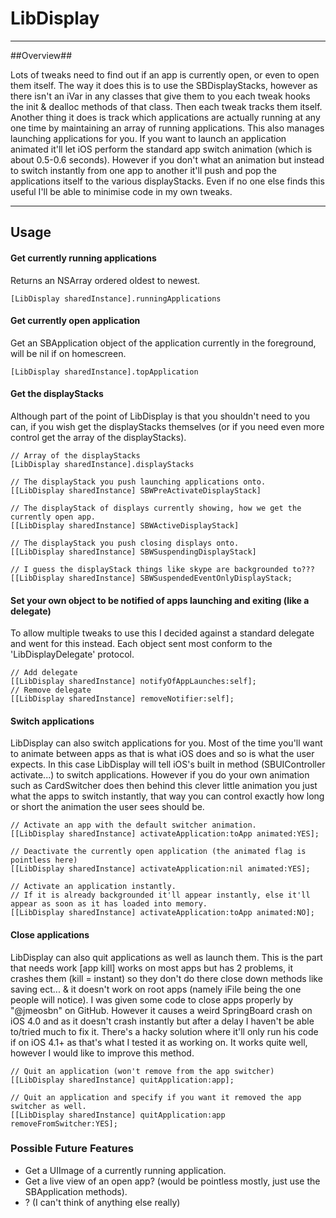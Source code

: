 # LibDisplay #
----------------------------
##Overview##

Lots of tweaks need to find out if an app is currently open, or even to open them itself. The way it does this is to use the SBDisplayStacks, however as there isn't an iVar in any classes that give them to you each tweak hooks the init & dealloc methods of that class. Then each tweak tracks them itself.
Another thing it does is track which applications are actually running at any one time by maintaining an array of running applications.
This also manages launching applications for you. If you want to launch an application animated it'll let iOS perform the standard app switch animation (which is about 0.5-0.6 seconds). However if you don't what an animation but instead to switch instantly from one app to another it'll push and pop the applications itself to the various displayStacks.
Even if no one else finds this useful I'll be able to minimise code in my own tweaks.


---------------------------

## Usage ##

#### Get currently running applications ####

Returns an NSArray ordered oldest to newest.

    [LibDisplay sharedInstance].runningApplications


#### Get currently open application ####

Get an SBApplication object of the application currently in the foreground, will be nil if on homescreen.

    [LibDisplay sharedInstance].topApplication


#### Get the displayStacks ####

Although part of the point of LibDisplay is that you shouldn't need to you can, if you wish get the displayStacks themselves (or if you need even more control get the array of the displayStacks).

    // Array of the displayStacks
    [LibDisplay sharedInstance].displayStacks

    // The displayStack you push launching applications onto.
    [[LibDisplay sharedInstance] SBWPreActivateDisplayStack]

    // The displayStack of displays currently showing, how we get the currently open app.
    [[LibDisplay sharedInstance] SBWActiveDisplayStack]

    // The displayStack you push closing displays onto.
    [[LibDisplay sharedInstance] SBWSuspendingDisplayStack]

    // I guess the displayStack things like skype are backgrounded to???
    [[LibDisplay sharedInstance] SBWSuspendedEventOnlyDisplayStack;


#### Set your own object to be notified of apps launching and exiting (like a delegate) ####

To allow multiple tweaks to use this I decided against a standard delegate and went for this instead.
Each object sent most conform to the 'LibDisplayDelegate' protocol.

    // Add delegate
    [[LibDisplay sharedInstance] notifyOfAppLaunches:self];
    // Remove delegate
    [[LibDisplay sharedInstance] removeNotifier:self];


#### Switch applications ####

LibDisplay can also switch applications for you. Most of the time you'll want to animate between apps as that is what iOS does and so is what the user expects. In this case LibDisplay will tell iOS's built in method (SBUIController activate...) to switch applications.
However if you do your own animation such as CardSwitcher does then behind this clever little animation you just what the apps to switch instantly, that way you can control exactly how long or short the animation the user sees should be.

    // Activate an app with the default switcher animation.
    [[LibDisplay sharedInstance] activateApplication:toApp animated:YES];

    // Deactivate the currently open application (the animated flag is pointless here)
    [[LibDisplay sharedInstance] activateApplication:nil animated:YES];

    // Activate an application instantly.
    // If it is already backgrounded it'll appear instantly, else it'll appear as soon as it has loaded into memory.
    [[LibDisplay sharedInstance] activateApplication:toApp animated:NO];

#### Close applications ####

LibDisplay can also quit applications as well as launch them.
This is the part that needs work [app kill] works on most apps but has 2 problems, it crashes them (kill = instant) so they don't do there close down methods like saving ect... & it doesn't work on root apps (namely iFile being the one people will notice). I was given some code to close apps properly by "@jmeosbn" on GitHub. However it causes a weird SpringBoard crash on iOS 4.0 and as it doesn't crash instantly but after a delay I haven't be able to/tried much to fix it. There's a hacky solution where it'll only run his code if on iOS 4.1+ as that's what I tested it as working on. It works quite well, however I would like to improve this method.

    // Quit an application (won't remove from the app switcher)
    [[LibDisplay sharedInstance] quitApplication:app];

    // Quit an application and specify if you want it removed the app switcher as well.
    [[LibDisplay sharedInstance] quitApplication:app removeFromSwitcher:YES];


### Possible Future Features ###

*  Get a UIImage of a currently running application.
*  Get a live view of an open app? (would be pointless mostly, just use the SBApplication methods).
* ? (I can't think of anything else really)
